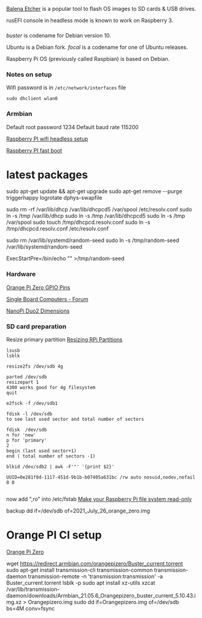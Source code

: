 
[Balena Etcher](https://www.balena.io/etcher/) is a popular tool to flash OS images to SD cards & USB drives.

rusEFI console in headless mode is known to work on Raspberry 3.

###

_buster_ is codename for Debian version 10.

Ubuntu is a Debian fork. _focal_ is a codename for one of Ubuntu releases.

Raspberry Pi OS (previously called Raspbian) is based on Debian.

### Notes on setup

Wifi password is in ``/etc/network/interfaces`` file

```
sudo dhclient wlan0
```

### Armbian

Default root password 1234
Default baud rate 115200

[Raspberry PI wifi headless setup](https://www.hackster.io/mexmarv/iot-raspberry-pi-wifi-headless-setup-6be0de)

[Raspberry PI fast boot](https://www.furkantokac.com/rpi3-fast-boot-less-than-2-seconds/)

# latest packages

sudo apt-get update && apt-get upgrade
sudo apt-get remove --purge triggerhappy logrotate dphys-swapfile

sudo rm -rf /var/lib/dhcp /var/lib/dhcpcd5 /var/spool /etc/resolv.conf
sudo ln -s /tmp /var/lib/dhcp
sudo ln -s /tmp /var/lib/dhcpcd5
sudo ln -s /tmp /var/spool
sudo touch /tmp/dhcpcd.resolv.conf
sudo ln -s /tmp/dhcpcd.resolv.conf /etc/resolv.conf

sudo rm /var/lib/systemd/random-seed
sudo ln -s /tmp/random-seed /var/lib/systemd/random-seed

ExecStartPre=/bin/echo "" >/tmp/random-seed

### Hardware

[Orange Pi Zero GPIO Pins](https://kaspars.net/blog/orange-pi-zero-gpio)

[Single Board Computers - Forum](https://rusefi.com/forum/viewtopic.php?p=37563#p37563)

[NanoPi Duo2 Dimensions](http://wiki.friendlyarm.com/wiki/index.php/NanoPi_Duo2#Dimensional_Diagram)

### SD card preparation

Resize primary partition [Resizing RPi Partitions](https://elinux.org/RPi_Resize_Flash_Partitions#Resizing)

```
lsusb
lsblk

resize2fs /dev/sdb 4g

parted /dev/sdb
resizepart 1
4300 works good for 4g filesystem
quit

e2fsck -f /dev/sdb1

fdisk -l /dev/sdb
to see last used sector and total number of sectors 

fdisk  /dev/sdb
n for 'new'
p for 'primary'
2
begin (last used sector+1)
end ( total number of sectors -1)

blkid /dev/sdb2 | awk -F'"' '{print $2}'

UUID=0e281f8d-1117-451d-9b1b-b07405a631bc /rw auto nosuid,nodev,nofail 0 0


```

now add ",ro" into /etc/fstab
[Make your Raspberry Pi file system read-only](https://medium.com/swlh/make-your-raspberry-pi-file-system-read-only-raspbian-buster-c558694de79)

backup
dd if=/dev/sdb of=2021_July_26_orange_zero.img

# Orange PI CI setup

[Orange Pi Zero](https://www.armbian.com/orange-pi-zero/)

wget <https://redirect.armbian.com/orangepizero/Buster_current.torrent>
sudo apt-get install transmission-cli transmission-common transmission-daemon
transmission-remote -n 'transmission:transmission' -a Buster_current.torrent
lsblk -p
sudo apt install xz-utils
xzcat /var/lib/transmission-daemon/downloads/Armbian_21.05.6_Orangepizero_buster_current_5.10.43.img.xz > Orangepizero.img
sudo dd if=Orangepizero.img of=/dev/sdb bs=4M conv=fsync
